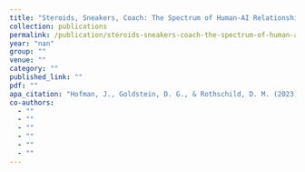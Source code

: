 ```yaml
---
title: "Steroids, Sneakers, Coach: The Spectrum of Human-AI Relationships"
collection: publications
permalink: /publication/steroids-sneakers-coach-the-spectrum-of-human-ai-relationships
year: "nan"
group: ""
venue: ""
category: ""
published_link: ""
pdf: ""
apa_citation: "Hofman, J., Goldstein, D. G., & Rothschild, D. M. (2023). Steroids, Sneakers, Coach: The Spectrum of Human-AI Relationships. SSRN Electronic Journal. https://doi.org/10.2139/ssrn.4578180"
co-authors:
  - ""
  - ""
  - ""
  - ""
  - ""
  - ""
---
```

